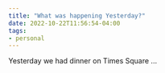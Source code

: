 ```yaml
---
title: "What was happening Yesterday?"
date: 2022-10-22T11:56:54-04:00
tags:
- personal
---
```


Yesterday we had dinner on Times Square ... 
